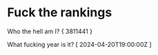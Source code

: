 # Fuck the rankings

Who the hell am I?
{ 3811441 }

What fucking year is it?
[ 2024-04-20T19:00:00Z ]

